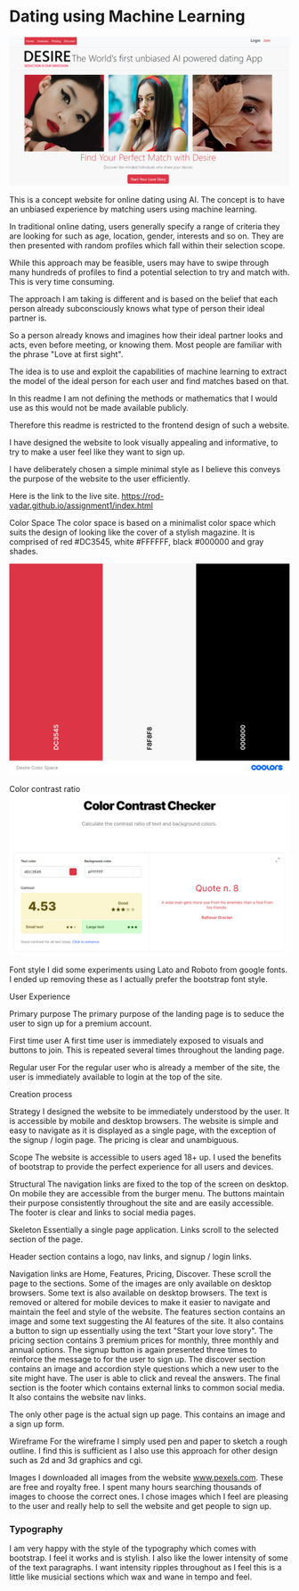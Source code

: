 # Dating using Machine Learning

![Alt text](wireframe-ref-images/desire-header.PNG)

This is a concept website for online dating using AI.  The concept is to have an unbiased experience by matching users using machine learning.

In traditional online dating, users generally specify a range of criteria they are looking for such as age, location, gender, interests and so on.  They are then presented with random profiles which fall within their selection scope.

While this approach may be feasible, users may have to swipe through many hundreds of profiles to find a potential selection to try and match with.  This is very time consuming.

The approach I am taking is different and is based on the belief that each person already subconsciously knows what type of person their ideal partner is.

So a person already knows and imagines how their ideal partner looks and acts, even before meeting, or knowing them.  Most people are familiar with the phrase "Love at first sight".

The idea is to use and exploit the capabilities of machine learning to extract the model of the ideal person for each user and find matches based on that.

In this readme I am not defining the methods or mathematics that I would use as this would not be made available publicly.

Therefore this readme is restricted to the frontend design of such a website.

I have designed the website to look visually appealing and informative, to try to make a user feel like they want to sign up.

I have deliberately chosen a simple minimal style as I believe this conveys the purpose of the website to the user efficiently.

Here is the link to the live site.  https://rod-vadar.github.io/assignment1/index.html

Color Space
The color space is based on a minimalist color space which suits the design of looking like the cover of a stylish magazine.  It is comprised of red #DC3545, white #FFFFFF, black #000000 and gray shades.

![Alt text](wireframe-ref-images/Desire%20Color%20Space.png)

Color contrast ratio
![Alt text](wireframe-ref-images/desire-contrast.PNG)

Font style
I did some experiments using Lato and Roboto from google fonts.  I ended up removing these as I actually prefer the bootstrap font style.

User Experience

Primary purpose
The primary purpose of the landing page is to seduce the user to sign up for a premium account.

First time user
A first time user is immediately exposed to visuals and buttons to join.  This is repeated several times throughout the landing page.

Regular user
For the regular user who is already a member of the site, the user is immediately available to login at the top of the site.

Creation process

Strategy
I designed the website to be immediately understood by the user.
It is accessible by mobile and desktop browsers.
The website is simple and easy to navigate as it is displayed as a single page, with the exception of the signup / login page.
The pricing is clear and unambiguous.

Scope
The website is accessible to users aged 18+ up.
I used the benefits of bootstrap to provide the perfect experience for all users and devices.

Structural
The navigation links are fixed to the top of the screen on desktop.  On mobile they are accessible from the burger menu.
The buttons maintain their purpose consistently throughout the site and are easily accessible.
The footer is clear and links to social media pages.

Skeleton
Essentially a single page application.
Links scroll to the selected section of the page.

Header section contains a logo, nav links, and signup / login links.

Navigation links are Home, Features, Pricing, Discover. These scroll the page to the sections.
Some of the images are only available on desktop browsers.
Some text is also available on desktop browsers.
The text is removed or altered for mobile devices to make it easier to navigate and maintain the feel and style of the website.
The features section contains an image and some text suggesting the AI features of the site.  It also contains a button to sign up essentially using the text "Start your love story".
The pricing section contains 3 premium prices for monthly, three monthly and annual options.  The signup button is again presented three times to reinforce the message to for the user to sign up.
The discover section contains an image and accordion style questions which a new user to the site might have.  The user is able to click and reveal the answers.
The final section is the footer which contains external links to common social media.  It also contains the website nav links.

The only other page is the actual sign up page.  This contains an image and a sign up form.

Wireframe
For the wireframe I simply used pen and paper to sketch a rough outline.  I find this is sufficient as I also use this approach for other design such as 2d and 3d graphics and cgi.

Images
I downloaded all images from the website www.pexels.com.  These are free and royalty free. I spent many hours searching thousands of images to choose the correct ones.  I chose images which I feel are pleasing to the user and really help to sell the website and get people to sign up.

### **Typography**
I am very happy with the style of the typography which comes with bootstrap.  I feel it works and is stylish.  I also like the lower intensity of some of the text paragraphs.  I want intensity ripples throughout as I feel this is a little like musicial sections which wax and wane in tempo and feel.





